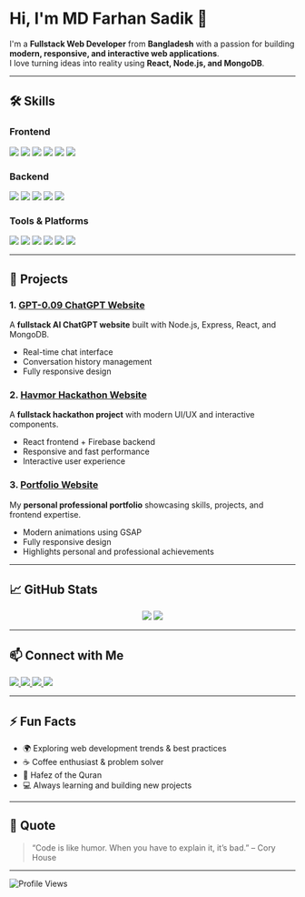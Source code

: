 # Hi, I'm MD Farhan Sadik 👋

I'm a **Fullstack Web Developer** from **Bangladesh** with a passion for building **modern, responsive, and interactive web applications**.  
I love turning ideas into reality using **React, Node.js, and MongoDB**.  

---

## 🛠️ Skills

### Frontend
<div>
  <img src="https://img.shields.io/badge/HTML5-E34F26?style=for-the-badge&logo=html5&logoColor=white" />
  <img src="https://img.shields.io/badge/CSS3-1572B6?style=for-the-badge&logo=css3&logoColor=white" />
  <img src="https://img.shields.io/badge/JavaScript-F7DF1E?style=for-the-badge&logo=javascript&logoColor=black" />
  <img src="https://img.shields.io/badge/React-61DAFB?style=for-the-badge&logo=react&logoColor=black" />
  <img src="https://img.shields.io/badge/Redux-764ABC?style=for-the-badge&logo=redux&logoColor=white" />
  <img src="https://img.shields.io/badge/Tailwind_CSS-38B2AC?style=for-the-badge&logo=tailwind-css&logoColor=white" />
</div>

### Backend
<div>
  <img src="https://img.shields.io/badge/Node.js-339933?style=for-the-badge&logo=node.js&logoColor=white" />
  <img src="https://img.shields.io/badge/Express.js-000000?style=for-the-badge&logo=express&logoColor=white" />
  <img src="https://img.shields.io/badge/MongoDB-47A248?style=for-the-badge&logo=mongodb&logoColor=white" />
  <img src="https://img.shields.io/badge/JWT-000000?style=for-the-badge&logo=json-web-tokens&logoColor=white" />
  <img src="https://img.shields.io/badge/Bcrypt-003366?style=for-the-badge&logoColor=white" />
</div>

### Tools & Platforms
<div>
  <img src="https://img.shields.io/badge/Git-F05032?style=for-the-badge&logo=git&logoColor=white" />
  <img src="https://img.shields.io/badge/GitHub-181717?style=for-the-badge&logo=github&logoColor=white" />
  <img src="https://img.shields.io/badge/Postman-FF6C37?style=for-the-badge&logo=postman&logoColor=white" />
  <img src="https://img.shields.io/badge/VS_Code-007ACC?style=for-the-badge&logo=visual-studio-code&logoColor=white" />
  <img src="https://img.shields.io/badge/Netlify-00C7B7?style=for-the-badge&logo=netlify&logoColor=white" />
  <img src="https://img.shields.io/badge/Vercel-000000?style=for-the-badge&logo=vercel&logoColor=white" />
</div>

---

## 📂 Projects

### 1. [GPT-0.09 ChatGPT Website](https://gpt-0-09.onrender.com/)
A **fullstack AI ChatGPT website** built with Node.js, Express, React, and MongoDB.  
- Real-time chat interface  
- Conversation history management  
- Fully responsive design  

### 2. [Havmor Hackathon Website](https://havmor.vercel.app/)
A **fullstack hackathon project** with modern UI/UX and interactive components.  
- React frontend + Firebase backend  
- Responsive and fast performance  
- Interactive user experience  

### 3. [Portfolio Website](https://codexfoli0.vercel.app/)
My **personal professional portfolio** showcasing skills, projects, and frontend expertise.  
- Modern animations using GSAP  
- Fully responsive design  
- Highlights personal and professional achievements  

---

## 📈 GitHub Stats

<div align="center">
  <img src="https://github-readme-stats.vercel.app/api?username=gofarhandev&show_icons=true&theme=radical&hide_border=true" />
  <img src="https://github-readme-stats.vercel.app/api/top-langs/?username=gofarhandev&layout=compact&theme=radical&hide_border=true" />
</div>

---

## 📫 Connect with Me

<div>
  <a href="https://linkedin.com/in/gofarhandev" target="_blank">
    <img src="https://img.shields.io/badge/LinkedIn-0077B5?style=for-the-badge&logo=linkedin&logoColor=white" />
  </a>
  <a href="https://twitter.com/gofarhandev" target="_blank">
    <img src="https://img.shields.io/badge/Twitter-1DA1F2?style=for-the-badge&logo=twitter&logoColor=white" />
  </a>
  <a href="https://codexfoli0.netlify.app/" target="_blank">
    <img src="https://img.shields.io/badge/Portfolio-FF5722?style=for-the-badge&logo=website&logoColor=white" />
  </a>
  <a href="mailto:farhansadik0760@gmail.com">
    <img src="https://img.shields.io/badge/Email-D14836?style=for-the-badge&logo=gmail&logoColor=white" />
  </a>
</div>

---

## ⚡ Fun Facts
- 🌍 Exploring web development trends & best practices  
- ☕ Coffee enthusiast & problem solver  
- 🕌 Hafez of the Quran  
- 💻 Always learning and building new projects  

---

## 📝 Quote
> “Code is like humor. When you have to explain it, it’s bad.” – Cory House

---

![Profile Views](https://komarev.com/ghpvc/?username=gofarhandev&style=flat-square&color=blue)


